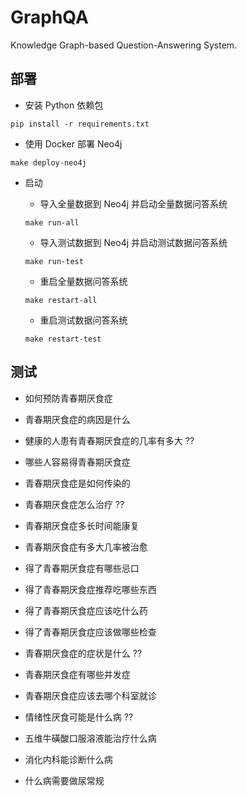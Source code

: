 # GraphQA 

Knowledge Graph-based Question-Answering System.

## 部署

* 安装 Python 依赖包 

```shell
pip install -r requirements.txt
```

* 使用 Docker 部署 Neo4j

```shell
make deploy-neo4j
```

* 启动

    * 导入全量数据到 Neo4j 并启动全量数据问答系统

    ```shell
    make run-all
    ```

    * 导入测试数据到 Neo4j 并启动测试数据问答系统
    ```shell
    make run-test
    ```

    * 重启全量数据问答系统
    ```shell
    make restart-all
    ```

    * 重启测试数据问答系统
    ```shell
    make restart-test
    ```

## 测试

* 如何预防青春期厌食症

* 青春期厌食症的病因是什么

* 健康的人患有青春期厌食症的几率有多大 ??

* 哪些人容易得青春期厌食症

* 青春期厌食症是如何传染的

* 青春期厌食症怎么治疗 ??

* 青春期厌食症多长时间能康复

* 青春期厌食症有多大几率被治愈

* 得了青春期厌食症有哪些忌口

* 得了青春期厌食症推荐吃哪些东西

* 得了青春期厌食症应该吃什么药

* 得了青春期厌食症应该做哪些检查

* 青春期厌食症的症状是什么 ??

* 青春期厌食症有哪些并发症

* 青春期厌食症应该去哪个科室就诊

* 情绪性厌食可能是什么病 ??

* 五维牛磺酸口服溶液能治疗什么病

* 消化内科能诊断什么病

* 什么病需要做尿常规
